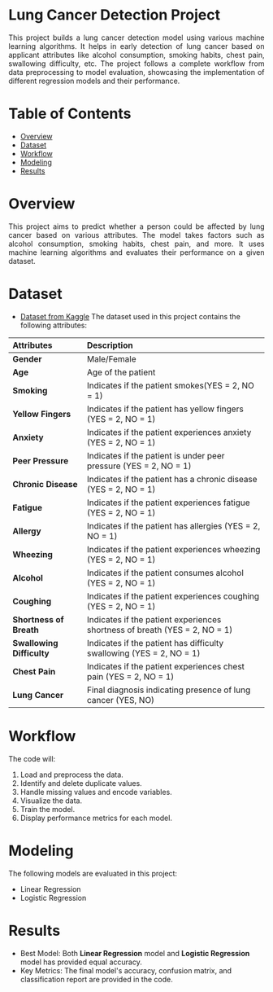 # Lung Cancer Detection Project

<p align="justify">This project builds a lung cancer detection model using various machine learning algorithms. It helps in early detection of lung cancer based on applicant attributes like alcohol consumption, smoking habits, chest pain, swallowing difficulty, etc. The project follows a complete workflow from data preprocessing to model evaluation, showcasing the implementation of different regression models and their performance.</p>

# Table of Contents

* [Overview](https://github.com/AnjusriKandi/Lung-Cancer-Detection?tab=readme-ov-file#overview)
* [Dataset](https://github.com/AnjusriKandi/Lung-Cancer-Detection?tab=readme-ov-file#dataset)
* [Workflow](https://github.com/AnjusriKandi/Lung-Cancer-Detection?tab=readme-ov-file#workflow)
* [Modeling](https://github.com/AnjusriKandi/Lung-Cancer-Detection?tab=readme-ov-file#modeling)
* [Results](https://github.com/AnjusriKandi/Lung-Cancer-Detection?tab=readme-ov-file#results)

# Overview

<p align="justify">This project aims to predict whether a person could be affected by lung cancer based on various attributes. The model takes factors such as alcohol consumption, smoking habits, chest pain, and more. It uses machine learning algorithms and evaluates their performance on a given dataset.</p>

# Dataset

* [Dataset from Kaggle](https://www.kaggle.com/code/ihabsherbiny/lung-cancer-detection/input)
The dataset used in this project contains the following attributes:

|Attributes                 |Description                                                                 |
|:---------------------------|:--------------------------------------------------------------------------|
|**Gender**                 |Male/Female                                                                 |
|**Age**                    |Age of the patient                                                          |
|**Smoking**                |Indicates if the patient smokes(YES = 2, NO = 1)                            |
|**Yellow Fingers**         |Indicates if the patient has yellow fingers (YES = 2, NO = 1)               |
|**Anxiety**                |Indicates if the patient experiences anxiety (YES = 2, NO = 1)              |
|**Peer Pressure**          |Indicates if the patient is under peer pressure (YES = 2, NO = 1)           |
|**Chronic Disease**        |Indicates if the patient has a chronic disease (YES = 2, NO = 1)            |
|**Fatigue**                |Indicates if the patient experiences fatigue (YES = 2, NO = 1)              |
|**Allergy**                |Indicates if the patient has allergies (YES = 2, NO = 1)                    |
|**Wheezing**               |Indicates if the patient experiences wheezing (YES = 2, NO = 1)             |
|**Alcohol**                |Indicates if the patient consumes alcohol (YES = 2, NO = 1)                 |
|**Coughing**               |Indicates if the patient experiences coughing (YES = 2, NO = 1)             |
|**Shortness of Breath**    |Indicates if the patient experiences shortness of breath (YES = 2, NO = 1)  |
|**Swallowing Difficulty**  |Indicates if the patient has difficulty swallowing (YES = 2, NO = 1)        |
|**Chest Pain**             |Indicates if the patient experiences chest pain (YES = 2, NO = 1)           |
|**Lung Cancer**            |Final diagnosis indicating presence of lung cancer (YES, NO)                |

# Workflow

The code will:
1. Load and preprocess the data.
2. Identify and delete duplicate values.
3. Handle missing values and encode variables.
4. Visualize the data.
5. Train the model.
6. Display performance metrics for each model.

# Modeling

The following models are evaluated in this project:
* Linear Regression
* Logistic Regression

# Results

* Best Model: Both **Linear Regression** model and **Logistic Regression** model has provided equal accuracy.
* Key Metrics: The final model's accuracy, confusion matrix, and classification report are provided in the code.
   
